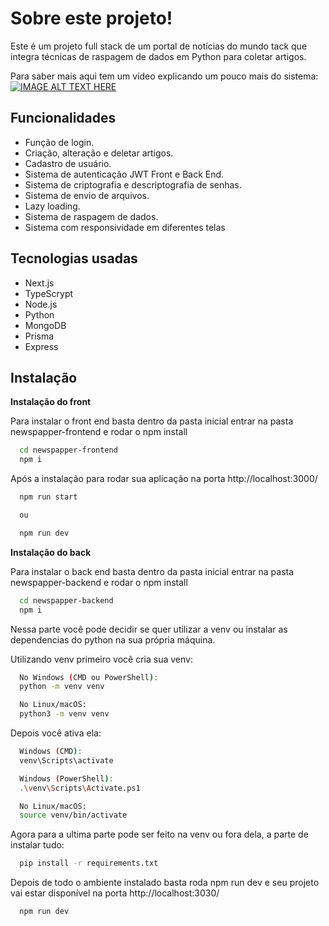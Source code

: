 # Sobre este projeto!

Este é um projeto full stack de um portal de notícias do mundo tack que integra técnicas de raspagem de dados em Python para coletar artigos.

Para saber mais aqui tem um vídeo explicando um pouco mais do sistema:
[![IMAGE ALT TEXT HERE](https://img.youtube.com/vi/Ki1_XglMLmc/0.jpg)](https://www.youtube.com/watch?v=Ki1_XglMLmc)

## Funcionalidades

- Função de login.
- Criação, alteração e deletar artigos.
- Cadastro de usuário.
- Sistema de autenticação JWT Front e Back End.
- Sistema de criptografia e descriptografia de senhas.
- Sistema de envio de arquivos.
- Lazy loading.
- Sistema de raspagem de dados.
- Sistema com responsividade em diferentes telas

## Tecnologias usadas

- Next.js
- TypeScrypt
- Node.js
- Python
- MongoDB
- Prisma
- Express

## Instalação

**Instalação do front**

Para instalar o front end basta dentro da pasta inicial entrar na pasta newspapper-frontend e rodar o npm install

```bash
  cd newspapper-frontend
  npm i
```

Após a instalação para rodar sua aplicação na porta http://localhost:3000/

```bash
  npm run start

  ou

  npm run dev
```

**Instalação do back**

Para instalar o back end basta dentro da pasta inicial entrar na pasta newspapper-backend e rodar o npm install

```bash
  cd newspapper-backend
  npm i
```

Nessa parte você pode decidir se quer utilizar a venv ou instalar as dependencias do python na sua própria máquina.

Utilizando venv primeiro você cria sua venv:

```bash
  No Windows (CMD ou PowerShell):
  python -m venv venv

  No Linux/macOS:
  python3 -m venv venv
```

Depois você ativa ela:

```bash
  Windows (CMD):
  venv\Scripts\activate

  Windows (PowerShell):
  .\venv\Scripts\Activate.ps1

  No Linux/macOS:
  source venv/bin/activate
```

Agora para a ultima parte pode ser feito na venv ou fora dela, a parte de instalar tudo:

```bash
  pip install -r requirements.txt
```

Depois de todo o ambiente instalado basta roda npm run dev e seu projeto vai estar disponível na porta http://localhost:3030/

```bash
  npm run dev
```
